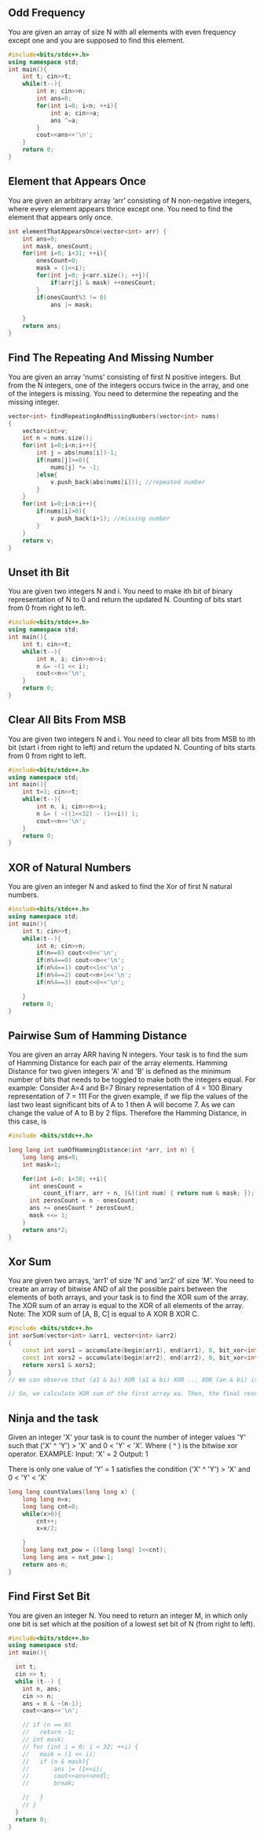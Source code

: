 ## Odd Frequency
You are given an array of size N with all elements with even frequency except one and you are supposed to find this element.

```cpp
#include<bits/stdc++.h>
using namespace std;
int main(){
    int t; cin>>t;
    while(t--){
        int n; cin>>n;
        int ans=0;
        for(int i=0; i<n; ++i){
            int a; cin>>a;
            ans ^=a;
        }
        cout<<ans<<'\n';
    }
    return 0;
}
```

## Element that Appears Once
You are given an arbitrary array ‘arr’ consisting of N non-negative integers, where every element appears thrice except one. You need to find the element that appears only once.

```cpp
int elementThatAppearsOnce(vector<int> arr) {
	int ans=0;
	int mask, onesCount;
	for(int i=0; i<31; ++i){
		onesCount=0;
		mask = (1<<i);
		for(int j=0; j<arr.size(); ++j){
			if(arr[j] & mask) ++onesCount;
		}
		if(onesCount%3 != 0) 
			ans |= mask;

	}
	return ans;
}
```

## Find The Repeating And Missing Number
You are given an array 'nums' consisting of first N positive integers. But from the N integers, one of the integers occurs twice in the array, and one of the integers is missing. You need to determine the repeating and the missing integer.

```cpp
vector<int> findRepeatingAndMissingNumbers(vector<int> nums)
{
    vector<int>v;
    int n = nums.size();
    for(int i=0;i<n;i++){
        int j = abs(nums[i])-1;
        if(nums[j]>=0){
            nums[j] *= -1;
        }else{
            v.push_back(abs(nums[i])); //repeated number
        }
    }
    for(int i=0;i<n;i++){
        if(nums[i]>0){
            v.push_back(i+1); //missing number
        }
    }
    return v;
}
```

## Unset ith Bit
You are given two integers N and i. You need to make ith bit of binary representation of N to 0 and return the updated N.
Counting of bits start from 0 from right to left.

```cpp
#include<bits/stdc++.h>
using namespace std;
int main(){
    int t; cin>>t;
    while(t--){
        int n, i; cin>>n>>i;
        n &= ~(1 << i);
        cout<<n<<'\n';
    }
    return 0;
}
```

## Clear All Bits From MSB
You are given two integers N and i. You need to clear all bits from MSB to ith bit (start i from right to left) and return the updated N.
Counting of bits starts from 0 from right to left.

```cpp
#include<bits/stdc++.h>
using namespace std;
int main(){
    int t=1; cin>>t;
    while(t--){
        int n, i; cin>>n>>i;
        n &= ( ~((1<<32) - (1<<i)) );
        cout<<n<<'\n';
    }
    return 0;
}
```

## XOR of Natural Numbers
You are given an integer N and asked to find the Xor of first N natural numbers.

```cpp
#include<bits/stdc++.h>
using namespace std;
int main(){
    int t; cin>>t;
    while(t--){
        int n; cin>>n;
        if(n==0) cout<<0<<'\n';
        if(n%4==0) cout<<n<<'\n';
        if(n%4==1) cout<<1<<'\n';
        if(n%4==2) cout<<n+1<<'\n';
        if(n%4==3) cout<<0<<'\n';

    }
    return 0;
}
```

## Pairwise Sum of Hamming Distance
You are given an array ARR having N integers. Your task is to find the sum of Hamming Distance for each pair of the array elements.
Hamming Distance for two given integers 'A' and 'B' is defined as the minimum number of bits that needs to be toggled to make both the integers equal.
For example:
Consider A=4 and B=7
Binary representation of 4 = 100
Binary representation of 7 = 111
For the given example, if we flip the values of the last two least significant bits of A to 1 then A will become 7. As we can change the value of A to B by 2 flips. Therefore the Hamming Distance, in this case, is 

```cpp
#include <bits/stdc++.h>

long long int sumOfHammingDistance(int *arr, int n) {
    long long ans=0;
    int mask=1;

    for(int i=0; i<30; ++i){
      int onesCount =
          count_if(arr, arr + n, [&](int num) { return num & mask; });
      int zerosCount = n - onesCount;
      ans += onesCount * zerosCount;
      mask <<= 1;
    }
    return ans*2;
}
```

## Xor Sum
You are given two arrays, ‘arr1’ of size 'N' and ‘arr2’ of size 'M'. You need to create an array of bitwise AND of all the possible pairs between the elements of both arrays, and your task is to find the XOR sum of the array. The XOR sum of an array is equal to the XOR of all elements of the array.
Note:
The XOR sum of [A, B, C] is equal to A XOR B XOR C.

```cpp
#include <bits/stdc++.h>
int xorSum(vector<int> &arr1, vector<int> &arr2)
{
    const int xors1 = accumulate(begin(arr1), end(arr1), 0, bit_xor<int>());
    const int xors2 = accumulate(begin(arr2), end(arr2), 0, bit_xor<int>());
    return xors1 & xors2;
}
// We can observe that (a1 & bi) XOR (a1 & bi) XOR ... XOR (an & bi) is the same as (a1 XOR a2 XOR ... XOR an) & bi.

// So, we calculate XOR sum of the first array xa. Then, the final result is (xa & b1) XOR (xa & b2) XOR ... XOR (xa & bm), resulting in a linear solution.
```

## Ninja and the task
Given an integer 'X' your task is to count the number of integer values 'Y' such that ('X' ^ 'Y') > 'X' and 0 < 'Y' < 'X'.
Where ( ^ ) is the bitwise xor operator.
EXAMPLE:
Input: 'X' = 2
Output: 1

There is only one value of 'Y' = 1 satisfies the condition ('X' ^ 'Y') > 'X' and 0 < 'Y' < 'X'

```cpp
long long countValues(long long x) {
    long long n=x;
    long long cnt=0;
    while(x>0){
        cnt++;
        x=x/2;

    }
    long long nxt_pow = ((long long) 1<<cnt);
    long long ans = nxt_pow-1;
    return ans-n;
}
```

## Find First Set Bit
You are given an integer N. You need to return an integer M, in which only one bit is set which at the position of a lowest set bit of N (from right to left).
```cpp
#include<bits/stdc++.h>
using namespace std;
int main(){

  int t;
  cin >> t;
  while (t--) {
    int n, ans;
    cin >> n;
    ans = n & ~(n-1);
    cout<<ans<<'\n';

    // if (n == 0)
    //   return -1;
    // int mask;
    // for (int i = 0; i < 32; ++i) {
    //   mask = (1 << i);
    //   if (n & mask){
    //       ans |= (1<<i);
    //       cout<<ans<<endl;
    //       break;

    //   }
    // }
  }
  return 0;
}
```